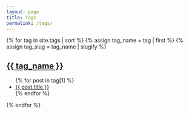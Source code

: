 ```yaml
---
layout: page
title: Tags
permalink: /tags/
---
```


{% for tag in site.tags | sort %}
  {% assign tag_name = tag | first %}
  {% assign tag_slug = tag_name | slugify %}

  <h2 id="{{ tag_slug }}"><a href="#{{ tag_slug }}">{{ tag_name }}</a></h2>
  <ul>
    {% for post in tag[1] %}
      <li><a href="{{ site.baseurl }}{{ post.url }}">{{ post.title }}</a></li>
    {% endfor %}
  </ul>
{% endfor %}